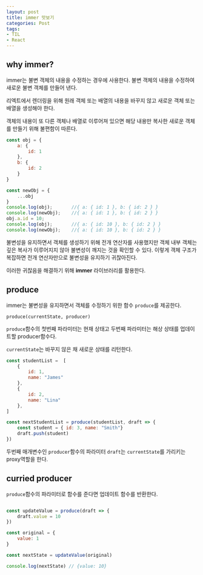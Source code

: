```yaml
---
layout: post 
title: immer 맛보기
categories: Post 
tags: 
- TIL
- React
---
```


## why immer?

immer는 불변 객체의 내용을 수정하는 경우에 사용한다. 불변 객체의 내용을 수정하여 새로운 불변 객체를 만들어 낸다.

리엑트에서 렌더링을 위해 원래 객체 또는 배열의 내용을 바꾸지 않고 새로운 객체 또는 배열을 생성해야 한다.

객체의 내용이 또 다른 객체나 배열로 이루어져 있으면 해당 내용만 복사한 새로운 객체를 만들기 위해 불편함이 따른다.

~~~javascript
const obj = {
    a: {
        id: 1
    },
    b: {
        id: 2
    }   
}

const newObj = {
    ...obj
}
console.log(obj);       //{ a: { id: 1 }, b: { id: 2 } }
console.log(newObj);    //{ a: { id: 1 }, b: { id: 2 } }
obj.a.id = 10;
console.log(obj);       //{ a: { id: 10 }, b: { id: 2 } }
console.log(newObj);    //{ a: { id: 10 }, b: { id: 2 } }

~~~

불변성을 유지하면서 객체를 생성하기 위해 전개 연산자를 사용했지만 객체 내부 객체는 깊은 복사가 이루어지지 않아 불변성이 깨지는 것을 확인할 수 있다. 이렇게 객체 구조가 복잡하면 전개 연산자만으로 불변성을 유지하기 귀찮아진다.

이러한 귀찮음을 해결하기 위해 **immer** 라이브러리를 활용한다.

## produce

immer는 불변성을 유지하면서 객체를 수정하기 위한 함수 `produce`를 제공한다.

`produce(currentState, producer)`

`produce`함수의 첫번째 파라미터는 현재 상태고 두번째 파라미터는 해상 상태를 업데이트할 producer함수다.

`currentState`는 바꾸지 않은 채 새로운 상태를 리턴한다.

~~~javascript
const studentList =  [
    {
        id: 1,
        name: "James"
    },
    {
        id: 2,
        name: "Lina"
    },
]

const nextStudentList = produce(studentList, draft => {
    const student = { id: 3, name: "Smith"}
    draft.push(student)
})
~~~

두번째 매개변수인 `producer`함수의 파라미터 `draft`는 `currentState`를 가리키는 proxy역할을 한다.

## curried producer

`produce`함수의 파라미터로 함수를 준다면 업데이트 함수를 반환한다.

~~~javascript

const updateValue = produce(draft => {
    draft.value = 10
})

const original = {
    value: 1
}

const nextState = updateValue(original)

console.log(nextState) // {value: 10}
~~~
